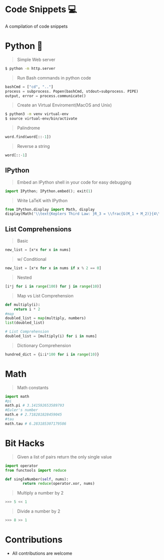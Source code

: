 # Code Snippets :computer:

A compilation of code snippets

# Python :snake:
> Simple Web server
```bash
$ python -m http.server
```
> Run Bash commands in python code
```python
bashCmd = ["cd", ".."]
process = subprocess. Popen(bashCmd, stdout=subprocess. PIPE)
output, error = process.communicate()
```
> Create an Virtual Enviroment(MacOS and Unix)
```bash
$ python3 -m venv virtual-env
$ source virtual-env/bin/activate
```
> Palindrome
```python
word.find(word[::-1])
```
> Reverse a string
```python
word[::-1]
```



## IPython
>Embed an IPython shell in your code for easy debugging
```python
import IPython; IPython.embed(); exit(1)
```

>Write LaTeX with IPython
```python
from IPython.display import Math, display
display(Math('\\text{Keplers Third Law: }R_3 = \\frac{G(M_1 + M_2)}{4\\pi^2}T^2'))
```

## List Comprehensions
>Basic
```python
new_list = [x*x for x in nums]
```
>w/ Conditional
```python
new_list = [x*x for x in nums if x % 2 == 0]
```
>Nested 
```python
[i*j for i in range(100) for j in range(10)]
```

>Map vs List Comprehension
```python
def multiply(i):
    return i * 2
#map
doubled_list = map(multiply, numbers)
list(doubled_list)

# List Comprehension
doubled_list = [multiply(i) for i in nums]
```

> Dictionary Comprehension
```python
hundred_dict = {i:i*100 for i in range(10)}
```





# Math
> Math constants
```python
import math
#pi
math.pi # 3.141592653589793
#Euler's number
math.e # 2.718281828459045
#tau
math.tau # 6.283185307179586

```

# Bit Hacks
>Given a list of pairs return the only single value
```python
import operator
from functools import reduce

def singleNumber(self, nums):
        return reduce(operator.xor, nums)
```
> Multiply a number by 2
```python
>>> 5 << 1
```
> Divide a number by 2
```python
>>> 8 >> 1
```


# Contributions
- All contributions are welcome
















